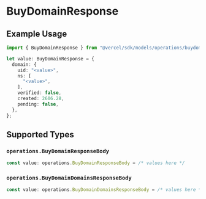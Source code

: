 # BuyDomainResponse

## Example Usage

```typescript
import { BuyDomainResponse } from "@vercel/sdk/models/operations/buydomain.js";

let value: BuyDomainResponse = {
  domain: {
    uid: "<value>",
    ns: [
      "<value>",
    ],
    verified: false,
    created: 2606.28,
    pending: false,
  },
};
```

## Supported Types

### `operations.BuyDomainResponseBody`

```typescript
const value: operations.BuyDomainResponseBody = /* values here */
```

### `operations.BuyDomainDomainsResponseBody`

```typescript
const value: operations.BuyDomainDomainsResponseBody = /* values here */
```

